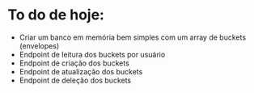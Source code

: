 # To do de hoje:

- Criar um banco em memória bem simples com um array de buckets (envelopes)
- Endpoint de leitura dos buckets por usuário
- Endpoint de criação dos buckets
- Endpoint de atualização dos buckets
- Endpoint de deleção dos buckets
